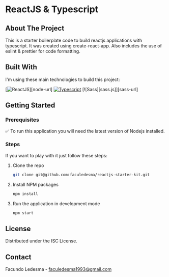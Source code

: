# ReactJS & Typescript

## About The Project

This is a starter boilerplate code to build reactjs applications with typescript. It was created using create-react-app. Also includes the use of eslint & prettier for code formatting.

## Built With

I'm using these main technologies to build this project:

[![ReactJS][react.js]][node-url]
[![Typescript][typescript.js]][typescript-url]
[![Sass][sass.js]][sass-url]

## Getting Started

### Prerequisites

:white_check_mark: To run this application you will need the latest version of Nodejs installed.

### Steps

If you want to play with it just follow these steps:

1. Clone the repo
   ```sh
   git clone git@github.com:faculedesma/reactjs-starter-kit.git
   ```
2. Install NPM packages
   ```sh
   npm install
   ```
3. Run the application in development mode
   ```sh
   npm start
   ```

## License

Distributed under the ISC License.

## Contact

Facundo Ledesma - faculedesma1993@gmail.com

[react.js]: https://img.shields.io/badge/React-20232A?style=for-the-badge&logo=react&logoColor=61DAFB
[react-url]: https://reactjs.org/
[scss.js]: https://img.shields.io/badge/Sass-20232A?style=for-the-badge&logo=sass
[scss-url]: https://sass-lang.com/
[typescript.js]: https://img.shields.io/badge/typescript-20232A?style=for-the-badge&logo=typescript&logoColor=blue
[typescript-url]: https://www.typescriptlang.org/
